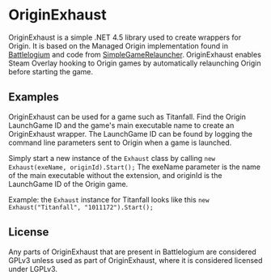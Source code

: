 OriginExhaust
=========
OriginExhaust is a simple .NET 4.5 library used to create wrappers for Origin. It is based on the Managed Origin implementation found in [Battlelogium](https://github.com/ron975/Battlelogium/commit/a691390822bb9358a1b23a5d718553fce5d81e7d) and code from [SimpleGameRelauncher](https://github.com/ron975/HawkenExhaust/blob/master/HawkenExhaust/SimpleGameReLauncher.cs). OriginExhaust enables Steam Overlay hooking to Origin games by automatically relaunching Origin before starting the game. 

Examples
---------
OriginExhaust can be used for a game such as Titanfall. Find the Origin LaunchGame ID and the game's main executable name to create an OriginExhaust wrapper. The LaunchGame ID can be found by logging the command line parameters sent to Origin when a game is launched.

Simply start a new instance of the `Exhaust` class by calling `new Exhaust(exeName, originId).Start();` The exeName parameter is the name of the main executable without the extension, and originId is the LaunchGame ID of the Origin game.

Example: the `Exhaust` instance for Titanfall looks like this
`new Exhaust("Titanfall", "1011172").Start();`

License
--------
Any parts of OriginExhaust that are present in Battlelogium are considered GPLv3 unless used as part of OriginExhaust, where it is considered licensed under LGPLv3.
